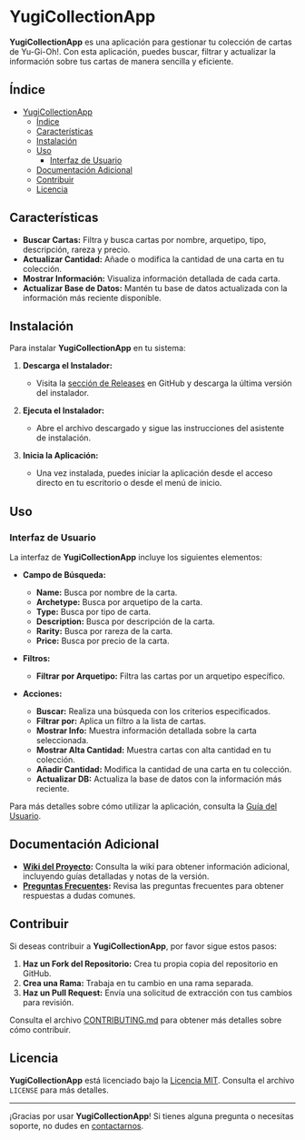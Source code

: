 # YugiCollectionApp

**YugiCollectionApp** es una aplicación para gestionar tu colección de cartas de Yu-Gi-Oh!. Con esta aplicación, puedes buscar, filtrar y actualizar la información sobre tus cartas de manera sencilla y eficiente.

## Índice

- [YugiCollectionApp](#yugicollectionapp)
  - [Índice](#índice)
  - [Características](#características)
  - [Instalación](#instalación)
  - [Uso](#uso)
    - [Interfaz de Usuario](#interfaz-de-usuario)
  - [Documentación Adicional](#documentación-adicional)
  - [Contribuir](#contribuir)
  - [Licencia](#licencia)

## Características

- **Buscar Cartas:** Filtra y busca cartas por nombre, arquetipo, tipo, descripción, rareza y precio.
- **Actualizar Cantidad:** Añade o modifica la cantidad de una carta en tu colección.
- **Mostrar Información:** Visualiza información detallada de cada carta.
- **Actualizar Base de Datos:** Mantén tu base de datos actualizada con la información más reciente disponible.

## Instalación

Para instalar **YugiCollectionApp** en tu sistema:

1. **Descarga el Instalador:**
   - Visita la [sección de Releases](https://github.com/rimissgames/yugioh-collection-manager/releases/tag/v1.0) en GitHub y descarga la última versión del instalador.

2. **Ejecuta el Instalador:**
   - Abre el archivo descargado y sigue las instrucciones del asistente de instalación.

3. **Inicia la Aplicación:**
   - Una vez instalada, puedes iniciar la aplicación desde el acceso directo en tu escritorio o desde el menú de inicio.

## Uso

### Interfaz de Usuario

La interfaz de **YugiCollectionApp** incluye los siguientes elementos:

- **Campo de Búsqueda:**
  - **Name:** Busca por nombre de la carta.
  - **Archetype:** Busca por arquetipo de la carta.
  - **Type:** Busca por tipo de carta.
  - **Description:** Busca por descripción de la carta.
  - **Rarity:** Busca por rareza de la carta.
  - **Price:** Busca por precio de la carta.

- **Filtros:**
  - **Filtrar por Arquetipo:** Filtra las cartas por un arquetipo específico.

- **Acciones:**
  - **Buscar:** Realiza una búsqueda con los criterios especificados.
  - **Filtrar por:** Aplica un filtro a la lista de cartas.
  - **Mostrar Info:** Muestra información detallada sobre la carta seleccionada.
  - **Mostrar Alta Cantidad:** Muestra cartas con alta cantidad en tu colección.
  - **Añadir Cantidad:** Modifica la cantidad de una carta en tu colección.
  - **Actualizar DB:** Actualiza la base de datos con la información más reciente.

Para más detalles sobre cómo utilizar la aplicación, consulta la [Guía del Usuario](./guia_usuario.md).

## Documentación Adicional

- **[Wiki del Proyecto](https://github.com/rimissgames/yugioh-collection-manager/wiki):** Consulta la wiki para obtener información adicional, incluyendo guías detalladas y notas de la versión.
- **[Preguntas Frecuentes](./faq.md):** Revisa las preguntas frecuentes para obtener respuestas a dudas comunes.

## Contribuir

Si deseas contribuir a **YugiCollectionApp**, por favor sigue estos pasos:

1. **Haz un Fork del Repositorio:** Crea tu propia copia del repositorio en GitHub.
2. **Crea una Rama:** Trabaja en tu cambio en una rama separada.
3. **Haz un Pull Request:** Envía una solicitud de extracción con tus cambios para revisión.

Consulta el archivo [CONTRIBUTING.md](./CONTRIBUTING.md) para obtener más detalles sobre cómo contribuir.

## Licencia

**YugiCollectionApp** está licenciado bajo la [Licencia MIT](LICENSE). Consulta el archivo `LICENSE` para más detalles.

---

¡Gracias por usar **YugiCollectionApp**! Si tienes alguna pregunta o necesitas soporte, no dudes en [contactarnos](mailto:support@noeldev.live).